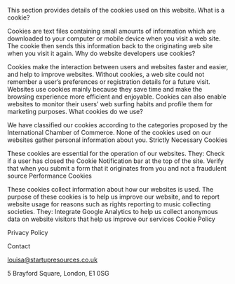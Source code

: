 
This section provides details of the cookies used on this website.
What is a cookie?

Cookies are text files containing small amounts of information which are downloaded to your computer or mobile device when you visit a web site. The cookie then sends this information back to the originating web site when you visit it again.
Why do website developers use cookies?

Cookies make the interaction between users and websites faster and easier, and help to improve websites. Without cookies, a web site could not remember a user’s preferences or registration details for a future visit.
Websites use cookies mainly because they save time and make the browsing experience more efficient and enjoyable. Cookies can also enable websites to monitor their users’ web surfing habits and profile them for marketing purposes.
What cookies do we use?

We have classified our cookies according to the categories proposed by the International Chamber of Commerce.
None of the cookies used on our websites gather personal information about you.
Strictly Necessary Cookies

These cookies are essential for the operation of our websites. They:
Check if a user has closed the Cookie Notification bar at the top of the site.
Verify that when you submit a form that it originates from you and not a fraudulent source
Performance Cookies

These cookies collect information about how our websites is used. The purpose of these cookies is to help us improve our website, and to report website usage for reasons such as rights reporting to music collecting societies. They:
Integrate Google Analytics to help us collect anonymous data on website visitors that help us improve our services
Cookie Policy

Privacy Policy

Contact

louisa@startupresources.co.uk

5 Brayford Square, London, E1 0SG

